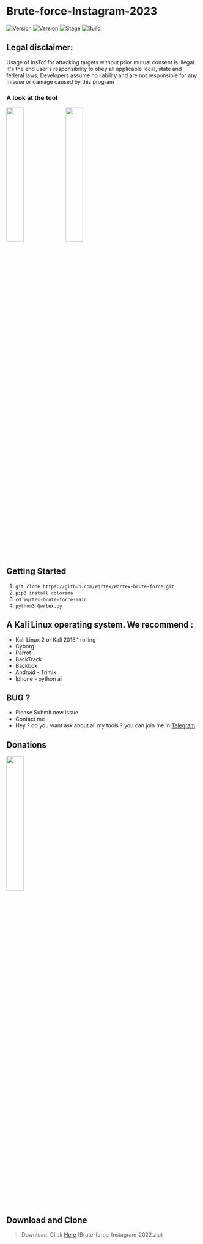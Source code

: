 # Brute-force-Instagram-2023



[![Version](https://img.shields.io/badge/Brutesploit-1.1.0-brightgreen.svg?maxAge=259200)]()
[![Version](https://img.shields.io/badge/Codename-Pretty-red.svg?maxAge=259200)]()
[![Stage](https://img.shields.io/badge/Release-Stable-brightgreen.svg)]()
[![Build](https://img.shields.io/badge/Supported_OS-Linux-orange.svg)]()


## Legal disclaimer:

Usage of insTof for attacking targets without prior mutual consent is illegal. It's the end user's responsibility to obey all applicable local, state and federal laws. Developers assume no liability and are not responsible for any misuse or damage caused by this program 

### A look at the tool
 
 
 <img src="https://k.top4top.io/p_1994btxsh1.jpeg" width="30%"></img>
 <img src="https://l.top4top.io/p_1994kwpq92.jpeg" width="30%"></img>



## Getting Started
1. ```git clone https://github.com/Wqrtex/Wqrtex-brute-force.git```
2. ```pip3 install colorama```
3. ```cd Wqrtex-brute-force-main```
4. ```python3 Qwrtex.py```


## A Kali Linux operating system. We recommend :
- Kali Linux 2 or Kali 2016.1 rolling 
- Cyborg
- Parrot 
- BackTrack 
- Backbox  
- Android - Trimix
- Iphone - python ai 

## BUG ? 
- Please Submit new issue 
- Contact me
- Hey ? do you want ask about all my tools ? you can join me in [Telegram](unkown)

## Donations 

 <img src="https://www.up-00.com/i/00176/4gu5yi4fwmgt.jpg" width="30%"></img>
 
 ## Download and Clone
 > Download: Click [Here](https://github.com/Wqrtex/Brute-force-Instagram-2020/archive/master.zip) (Brute-force-Instagram-2022.zip)
 
